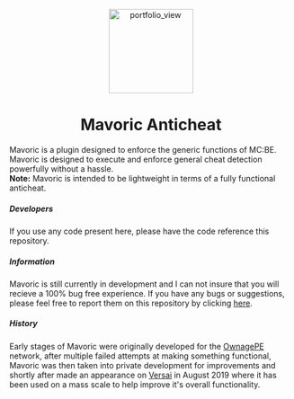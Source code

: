 <p align="center">
  <img width="150" style="float: center;" alt="portfolio_view" src="https://raw.githubusercontent.com/Olybear9/Mavoric/stable/resources/assets/mavoric_black_and_white.png">
  <h1 align="center"> Mavoric Anticheat </h1>
</p>

Mavoric is a plugin designed to enforce the generic functions of MC:BE. Mavoric is designed to execute and enforce 
general cheat detection powerfully without a hassle. <br />
**Note:** Mavoric is intended to be lightweight in terms of a fully functional anticheat. 

##### Developers
If you use any code present here, please have the code reference this repository.

##### Information
Mavoric is still currently in development and I can not insure that you will recieve a 100% bug free experience.
If you have any bugs or suggestions, please feel free to report them on this repository by clicking [here](https://github.com/Olybear9/Mavoric/issues/new).

##### History
Early stages of Mavoric were originally developed for the [OwnagePE](shop.ownagepe.com) network, 
after multiple failed attempts at making something functional, Mavoric was then taken into private development 
for improvements and shortly after made an appearance on [Versai](versai.pro) in August 2019 where it has been 
used on a mass scale to help improve it's overall functionality.

